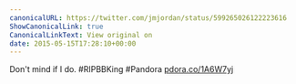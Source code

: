 ```yaml
---
canonicalURL: https://twitter.com/jmjordan/status/599265026122223616
ShowCanonicalLink: true
CanonicalLinkText: View original on
date: 2015-05-15T17:28:10+00:00
---
```

Don't mind if I do. #RIPBBKing #Pandora [pdora.co/1A6W7yj](http://pdora.co/1A6W7yj)